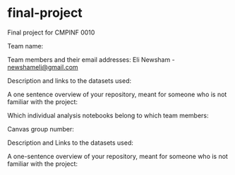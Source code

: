 # final-project
Final project for CMPINF 0010 

Team name:


Team members and their email addresses:
Eli Newsham - newshameli@gmail.com


Description and links to the datasets used:



A one sentence overview of your repository, meant for someone who is not familiar with the project:


Which individual analysis notebooks belong to which team members:


Canvas group number:


Description and Links to the datasets used:


A one-sentence overview of your repository, meant for someone who is not familiar with the project:

